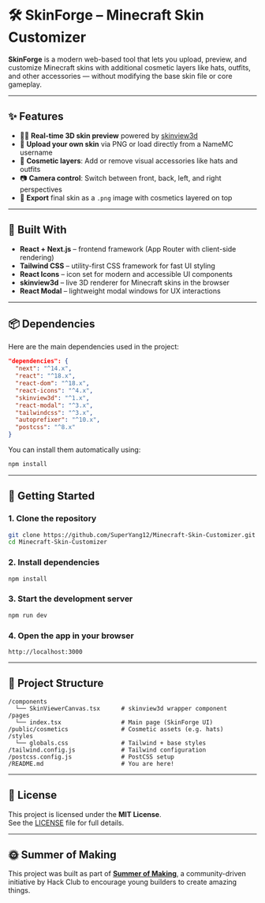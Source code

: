 # 🛠️ SkinForge – Minecraft Skin Customizer

**SkinForge** is a modern web-based tool that lets you upload, preview, and customize Minecraft skins with additional cosmetic layers like hats, outfits, and other accessories — without modifying the base skin file or core gameplay.

---

## ✨ Features

- 🧍‍♂️ **Real-time 3D skin preview** powered by [skinview3d](https://github.com/bs-community/skinview3d)
- 🎨 **Upload your own skin** via PNG or load directly from a NameMC username
- 🎩 **Cosmetic layers**: Add or remove visual accessories like hats and outfits
- 📷 **Camera control**: Switch between front, back, left, and right perspectives
- 💾 **Export** final skin as a `.png` image with cosmetics layered on top

---

## 🧰 Built With

- **React + Next.js** – frontend framework (App Router with client-side rendering)
- **Tailwind CSS** – utility-first CSS framework for fast UI styling
- **React Icons** – icon set for modern and accessible UI components
- **skinview3d** – live 3D renderer for Minecraft skins in the browser
- **React Modal** – lightweight modal windows for UX interactions

---

## 📦 Dependencies

Here are the main dependencies used in the project:

```json
"dependencies": {
  "next": "^14.x",
  "react": "^18.x",
  "react-dom": "^18.x",
  "react-icons": "^4.x",
  "skinview3d": "^1.x",
  "react-modal": "^3.x",
  "tailwindcss": "^3.x",
  "autoprefixer": "^10.x",
  "postcss": "^8.x"
}
```

You can install them automatically using:

```bash
npm install
```

---

## 🧪 Getting Started

### 1. Clone the repository

```bash
git clone https://github.com/SuperYang12/Minecraft-Skin-Customizer.git
cd Minecraft-Skin-Customizer
```

### 2. Install dependencies

```bash
npm install
```

### 3. Start the development server

```bash
npm run dev
```

### 4. Open the app in your browser

```
http://localhost:3000
```

---

## 📁 Project Structure

```
/components
  └── SkinViewerCanvas.tsx      # skinview3d wrapper component
/pages
  └── index.tsx                 # Main page (SkinForge UI)
/public/cosmetics               # Cosmetic assets (e.g. hats)
/styles
  └── globals.css               # Tailwind + base styles
/tailwind.config.js             # Tailwind configuration
/postcss.config.js              # PostCSS setup
/README.md                      # You are here!
```

---

## 📄 License

This project is licensed under the **MIT License**.  
See the [LICENSE](./LICENSE) file for full details.

---

## 🌞 Summer of Making

This project was built as part of [**Summer of Making**](https://summer.hackclub.com/projects/6799), a community-driven initiative by Hack Club to encourage young builders to create amazing things.
